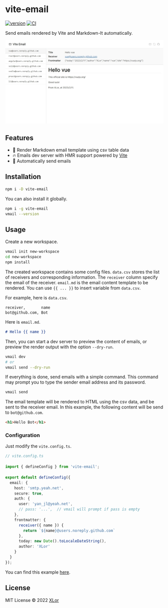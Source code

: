 # vite-email

[![version](https://img.shields.io/npm/v/vite-email?color=rgb%2850%2C203%2C86%29&label=vite-email)](https://www.npmjs.com/package/vite-email) [![CI](https://github.com/yjl9903/vite-email/actions/workflows/ci.yml/badge.svg)](https://github.com/yjl9903/vite-email/actions/workflows/ci.yml)

Send emails rendered by Vite and Markdown-It automatically.

<img src="./screenshot.jpeg" alt="screenshot">

## Features

+ 📝 Render Markdown email template using csv table data
+ 🔥 Emails dev server with HMR support powered by [Vite](https://vitejs.dev/)
+ 📧 Automatically send emails

## Installation

```bash
npm i -D vite-email
```

You can also install it globally.

```bash
npm i -g vite-email
vmail --version
```

## Usage

Create a new workspace.

```bash
vmail init new-workspace
cd new-workspace
npm install
```

The created workspace contains some config files. `data.csv` stores the list of receivers and corresponding information. The `receiver` column specify the email of the receiver. `email.md` is the email content template to be rendered. You can use `{{ ... }}` to insert variable from `data.csv`.

For example, here is `data.csv`.

```csv
receiver,       name
bot@github.com, Bot
```

Here is `email.md`.

```md
# Hello {{ name }}
```

Then, you can start a dev server to preview the content of emails, or preview the render output with the option `--dry-run`.

```bash
vmail dev
# or
vmail send --dry-run
```

If everything is done, send emails with a simple command. This command may prompt you to type the sender email address and its password.

```bash
vmail send
```

The email template will be rendered to HTML using the csv data, and be sent to the receiver email. In this example, the following content will be send to `bot@github.com`.

```html
<h1>Hello Bot</h1>
```

### Configuration

Just modify the `vite.config.ts`.

```ts
// vite.config.ts

import { defineConfig } from 'vite-email';

export default defineConfig({
  email: {
    host: 'smtp.yeah.net',
    secure: true,
    auth: {
      user: 'yan_jl@yeah.net',
      // pass: '...',  // vmail will prompt if pass is empty
    },
    frontmatter: {
      receiver({ name }) {
        return `${name}@users.noreply.github.com`
      },
      today: new Date().toLocaleDateString(),
      author: 'XLor'
    }
  }
});
```

You can find this example [here](https://github.com/yjl9903/vite-email/tree/main/example).

## License

MIT License © 2022 [XLor](https://github.com/yjl9903)
